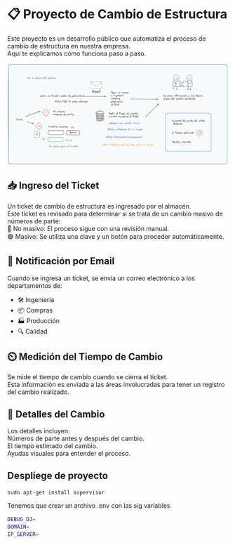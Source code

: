 # 📋 Proyecto de Cambio de Estructura
Este proyecto es un desarrollo público que automatiza el proceso de cambio de estructura en nuestra empresa.</br> 
Aquí te explicamos cómo funciona paso a paso.

![img.png](sketch.png)

## 📥 Ingreso del Ticket
Un ticket de cambio de estructura es ingresado por el almacén.</br>
Este ticket es revisado para determinar si se trata de un cambio masivo de números de parte:</br>
🔴 No masivo: El proceso sigue con una revisión manual.</br>
🟢 Masivo: Se utiliza una clave y un botón para proceder automáticamente.

## 📧 Notificación por Email
Cuando se ingresa un ticket, se envía un correo electrónico a los departamentos de:
- 🛠️ Ingeniería
- 📦 Compras
- 🏭 Producción
- 🔍 Calidad

## ⏲️ Medición del Tiempo de Cambio
Se mide el tiempo de cambio cuando se cierra el ticket.</br>
Esta información es enviada a las áreas involucradas para tener un registro del cambio realizado.

## 📝 Detalles del Cambio
Los detalles incluyen:</br>
Números de parte antes y después del cambio.</br>
El tiempo estimado del cambio.</br>
Ayudas visuales para entender el proceso.

## Despliege de proyecto

```
sudo apt-get install supervisor
```

Tenemos que crear un archivo .env con las sig variables

```bash
DEBUG_DJ=
DOMAIN=
IP_SERVER=
```
